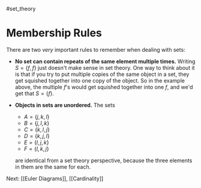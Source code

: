 #set_theory 
# Membership Rules
There are two *very* important rules to remember when dealing with sets:
- **No set can contain repeats of the same element multiple times.** Writing $S = \{f, f\}$ just doesn't make sense in set theory. One way to think about it is that if you try to put multiple copies of the same object in a set, they get squished together into one copy of the object. So in the example above, the multiple $f$'s would get squished together into one $f$, and we'd get that $S = \{f\}$.
	
- **Objects in sets are unordered.** The sets
	
	- $A = \{j, k, l\}$
	- $B = \{j, l, k\}$
	- $C = \{k, l, j\}$
	- $D = \{k, j, l\}$
	- $E = \{l, j, k\}$
	- $F = \{l, k, j\}$
		
	are identical from a set theory perspective, because the three elements in them are the same for each.

Next: [[Euler Diagrams]], [[Cardinality]]
